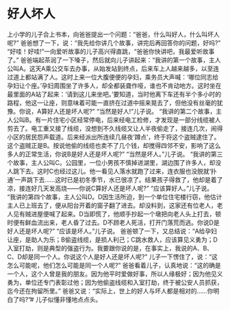 # 好人坏人
上小学的儿子合上书本，向爸爸提出一个问题：“爸爸，什么叫好人，什么叫坏人呢?”
爸爸想了一下，说：“我先给你讲几个故事，讲完后再回答你的问题，好吗?”
“好哇！好哇!”一向爱听故事的儿子高兴得直跳，“爸爸你快讲吧，我最爱听故事了。”
爸爸端起茶润了一下嗓子，然后就向儿子讲起来：“我讲的第一个故事，主人公叫A。这天A乘公交车去办事，从始发站到终点，后来车上人越来越多，以至连过道上都站满了人。这时上来一位大腹便便的孕妇，乘务员大声喊：‘哪位同志给孕妇让个座。’孕妇周围坐了许多人，却全都装聋作哑，谁也不肯动地方。这时坐在最里面的A站了起来：‘请到这儿来坐吧。’要知道，当时他离下车还有半个多小时的路程，他这一让座，则意味着可能一直挤在过道中摇来晃去了，但他没有丝毫的犹豫。你说，A算好人还是坏人呢?”
“当然是好人!”儿子说。
“我讲的第二个故事，主人公叫B。有一片住宅小区经常停电，后来经电工检修，才发现是一部分线缆被人剪去了。电工重又接了线缆，没想到不久线缆又让人半夜偷走了，接连几次，闹得小区的居民怨声载道。后来经派出所连续几昼夜‘蹲点’，终于将这个盗贼逮住了。这个盗贼正是B。按说他偷的线缆也卖不了几个钱，却搅得四邻不安，影响了这么多人的正常生活，你说B是好人还是坏人呢?”
“当然是坏人。”儿子说。
“我讲的第三个故事，主人公叫C。公园里，一位小男孩不慎掉进湖里，湖边围了许多人，却没人跳下去。这时C也经过这儿。他一看见人落水就跑了过来，连衣服也没脱就‘扑通’一声跳下去……这时已是初冬季节，水已很凉了。结果孩子得救了，他却是着了凉，接连好几天发高烧——你说C算好人还是坏人呢?”
“应该算好人。”儿子说。
“我讲的第四个故事，主人公叫D。D因生活所迫，到一个单位住宅楼行窃，他估计主人已上班去了，便从阳台开着的窗子翻了进去。却没料到，这家还有位老人，老人见有贼进屋便喊了起来。D当即慌了，他顺手抄起一个墩把向老人头上打去，顿时便有鲜血流出来，老人昏了过去。D不顾老人死活，打开门落荒而逃。你说D是好人还是坏人呢?”
“应该是坏人。”儿子说。
爸爸顿了一下，又总结说：“A给孕妇让座，是助人为乐；B偷盗线缆，是损人利己；C跳水救人，应该算见义勇为；D入室打劫，则是典型的强盗行为。我要跟你说的是，在事实上，我说的A、B、C、D却是同一个人。你说这个人是好人还是坏人呢?”
儿子一下愣住了，说：“这怎么可能呢，他们怎么可能是同一个人呢?”
爸爸看着儿子，认真地说：“这的确是一个人，这个人曾是我的朋友。因为他平时爱做好事，所以人缘极好；因为他见义勇为，单位还专门表彰过他；因为他偷盗线缆和入室打劫，终于被公安人员抓获，迄今还在拘留所里。”
爸爸又说：“实际上，世上的好人与坏人都是相对的……你明白了吗?”# 儿子似懂非懂地点点头。
 